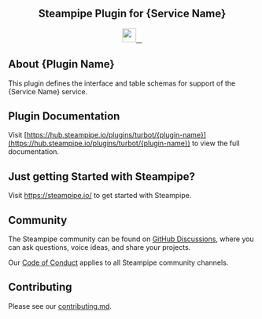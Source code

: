 <p align="center">
    <h2 align="center">Steampipe Plugin for {Service Name}</h2>
</p>

<p align="center">
  <a aria-label="Turbot logo" href="https://turbot.com">
    <img src="https://steampipe.io/images/made-by-turbot-badge.svg" height="28">
  </a>
  <a aria-label="Plugin version" href="https://steampipe.io/download">
    <img alt="" src="https://img.shields.io/static/v1?label=steampipe&message=plugin&style=for-the-badge&labelColor=000000&color=1D3C71">
  </a>
  <a aria-label="Plugin version" href="https://steampipe.io/download">
    <img alt="" src="https://img.shields.io/static/v1?label=turbot/aws&message=v0.1.0&style=for-the-badge&labelColor=000000&color=C7272E">
  </a>
  <a aria-label="License" href="https://github.com/turbot/steampipe/license.md">
    <img alt="" src="https://img.shields.io/static/v1?label=license&message=mozilla&style=for-the-badge&labelColor=000000&color=27C7C0">
  </a>
</p>

## About {Plugin Name}

This plugin defines the interface and table schemas for support of the {Service Name} service.

## Plugin Documentation

Visit [https://hub.steampipe.io/plugins/turbot/{plugin-name}](https://hub.steampipe.io/plugins/turbot/{plugin-name}) to view the full documentation.

## Just getting Started with Steampipe?

Visit <a aria-label="steampipe" href="https://steampipe.io/">https://steampipe.io/</a> to get started with Steampipe.

## Community

The Steampipe community can be found on [GitHub Discussions](https://github.com/turbot/steampipe/discussions), where you can ask questions, voice ideas, and share your projects.

Our [Code of Conduct](https://github.com/turbot/steampipe/CODE_OF_CONDUCT.md) applies to all Steampipe community channels.

## Contributing

Please see our [contributing.md](https://github.com/turbot/steampipe/contributing.md).
